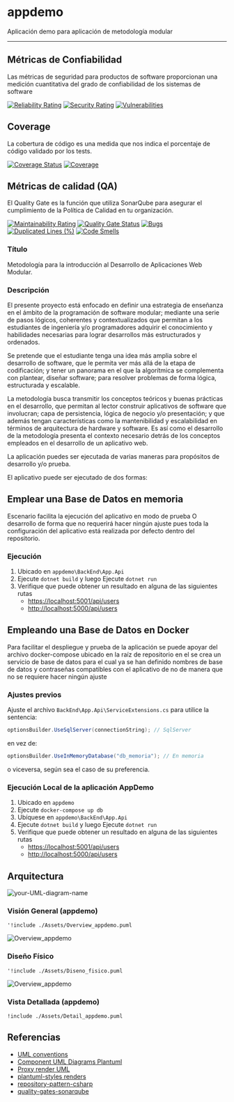# appdemo

Aplicación demo para aplicación de metodología modular
___

## Métricas de Confiabilidad

Las métricas de seguridad para productos de software proporcionan una medición cuantitativa del grado de confiabilidad de los sistemas de software

[![Reliability Rating](https://sonarcloud.io/api/project_badges/measure?project=wkrea_appdemo&metric=reliability_rating)](https://sonarcloud.io/dashboard?id=wkrea_appdemo) [![Security Rating](https://sonarcloud.io/api/project_badges/measure?project=wkrea_appdemo&metric=security_rating)](https://sonarcloud.io/dashboard?id=wkrea_appdemo) [![Vulnerabilities](https://sonarcloud.io/api/project_badges/measure?project=wkrea_appdemo&metric=vulnerabilities)](https://sonarcloud.io/dashboard?id=wkrea_appdemo)

## Coverage

La cobertura de código es una medida que nos indica el porcentaje de código validado por los tests.

[![Coverage Status](https://coveralls.io/repos/github/wkrea/appdemo/badge.svg?branch=main)](https://coveralls.io/github/wkrea/appdemo?branch=main) [![Coverage](https://sonarcloud.io/api/project_badges/measure?project=wkrea_appdemo&metric=coverage)](https://sonarcloud.io/dashboard?id=wkrea_appdemo)

## Métricas de calidad (QA)

El Quality Gate es la función que utiliza SonarQube para asegurar el cumplimiento de la Política de Calidad en tu organización.

[![Maintainability Rating](https://sonarcloud.io/api/project_badges/measure?project=wkrea_appdemo&metric=sqale_rating)](https://sonarcloud.io/dashboard?id=wkrea_appdemo) [![Quality Gate Status](https://sonarcloud.io/api/project_badges/measure?project=wkrea_appdemo&metric=alert_status)](https://sonarcloud.io/dashboard?id=wkrea_appdemo) [![Bugs](https://sonarcloud.io/api/project_badges/measure?project=wkrea_appdemo&metric=bugs)](https://sonarcloud.io/dashboard?id=wkrea_appdemo) [![Duplicated Lines (%)](https://sonarcloud.io/api/project_badges/measure?project=wkrea_appdemo&metric=duplicated_lines_density)](https://sonarcloud.io/dashboard?id=wkrea_appdemo) [![Code Smells](https://sonarcloud.io/api/project_badges/measure?project=wkrea_appdemo&metric=code_smells)](https://sonarcloud.io/dashboard?id=wkrea_appdemo)

### Título

Metodología para la introducción al Desarrollo de Aplicaciones Web Modular.

### Descripción

El presente proyecto está enfocado en definir una estrategia de enseñanza en el ámbito de la programación de software modular; mediante una serie de pasos lógicos, coherentes y contextualizados que permitan a los estudiantes de ingeniería y/o programadores adquirir el conocimiento y habilidades necesarias para lograr desarrollos más estructurados y ordenados.

Se pretende que el estudiante tenga una idea más amplia sobre el desarrollo de software, que le permita ver más allá de la etapa de codificación; y tener un panorama en el que la algorítmica se complementa con plantear, diseñar software; para resolver problemas de forma lógica, estructurada y escalable.

La metodología busca transmitir los conceptos teóricos y buenas prácticas en el desarrollo, que permitan al lector construir aplicativos de software que involucran; capa de persistencia, lógica de negocio y/o presentación; y que además tengan características como la mantenibilidad y escalabilidad en términos de arquitectura de hardware y software. Es así como el desarrollo de la metodología presenta el contexto necesario detrás de los conceptos empleados en el desarrollo de un aplicativo web.

La aplicación puedes ser ejecutada de varias maneras para propósitos de desarrollo y/o prueba.

El aplicativo puede ser ejecutado de dos formas:

## Emplear una Base de Datos en memoria

Escenario facilita la ejecución del aplicativo en modo de prueba O desarrollo de forma que no requerirá hacer ningún ajuste pues toda la configuración del aplicativo está realizada por defecto dentro del repositorio.

### Ejecución

1. Ubicado en `appdemo\BackEnd\App.Api`
2. Ejecute `dotnet build` y luego Ejecute `dotnet run`
3. Verifique que puede obtener un resultado en alguna de las siguientes rutas
     * [https://localhost:5001/api/users](https://localhost:5001/api/users)
     * [http://localhost:5000/api/users](http://localhost:5000/api/users)

## Empleando una Base de Datos en Docker

Para facilitar el despliegue y prueba de la aplicación se puede apoyar del archivo docker-compose ubicado en la raíz de repositorio en el se crea un servicio de base de datos para el cual ya se han definido nombres de base de datos y contraseñas compatibles con el aplicativo de no de manera que no se requiere hacer ningún ajuste

### Ajustes previos

Ajuste el archivo `BackEnd\App.Api\ServiceExtensions.cs`
para utilice la sentencia:

```C#
optionsBuilder.UseSqlServer(connectionString); // SqlServer
```

en vez de:

```C#
optionsBuilder.UseInMemoryDatabase("db_memoria"); // En memoria
```

o viceversa, según sea el caso de su preferencia.

### Ejecución Local de la aplicación AppDemo

1. Ubicado en `appdemo`
2. Ejecute `docker-compose up db`
3. Ubíquese en `appdemo\BackEnd\App.Api`
4. Ejecute `dotnet build` y luego Ejecute `dotnet run`
5. Verifique que puede obtener un resultado en alguna de las siguientes rutas
   * [https://localhost:5001/api/users](https://localhost:5001/api/users)
   * [http://localhost:5000/api/users](http://localhost:5000/api/users)

## Arquitectura

![your-UML-diagram-name](http://www.plantuml.com/plantuml/proxy?cache=no&src=https://raw.githubusercontent.com/jonashackt/plantuml-markdown/master/example-uml.iuml)

### Visión General (appdemo)

```plantuml
'!include ./Assets/Overview_appdemo.puml
```

![Overview_appdemo](http://www.plantuml.com/plantuml/proxy?cache=no&src=https://raw.githubusercontent.com/wkrea/appdemo/main/Assets/Overview_appdemo.puml)

### Diseño Físico

```plantuml
'!include ./Assets/Diseno_fisico.puml
```

![Overview_appdemo](http://www.plantuml.com/plantuml/proxy?cache=no&src=https://raw.githubusercontent.com/wkrea/appdemo/main/Assets/Diseno_fisico.puml)

### Vista Detallada (appdemo)

```plantuml
!include ./Assets/Detail_appdemo.puml
```

<!-- 
<iframe width="100%" height="500" src=http://www.plantuml.com/plantuml/proxy?cache=no&src=https://raw.githubusercontent.com/wkrea/appdemo/main/Assets/Detail_appdemo.puml>
![Detail_appdemo](http://www.plantuml.com/plantuml/proxy?cache=no&src=https://raw.githubusercontent.com/wkrea/appdemo/main/Assets/Detail_appdemo.puml)
</iframe> -->

## Referencias

* [UML conventions](https://crashedmind.github.io/PlantUMLHitchhikersGuide/PlantUMLSpriteLibraries/plantuml_sprites.html)
* [Component UML Diagrams Plantuml](https://real-world-plantuml.com/umls/4860331021041664)
* [Proxy render UML](https://github.com/jonashackt/plantuml-markdown#2-integrate-plantuml-render-engine-with-github-markdown)
* [plantuml-styles renders](https://github.com/wkrea/plantuml-styles)
* [repository-pattern-csharp](https://codewithshadman.com/repository-pattern-csharp/)
* [quality-gates-sonarqube](http://oscarmoreno.com/quality-gates-sonarqube/)
